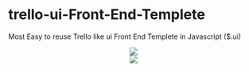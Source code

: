 # trello-ui-Front-End-Templete
Most Easy to reuse Trello like ui Front End Templete in Javascript ($.ui) 
<center><img src = "https://camo.githubusercontent.com/a10d3ed93f3489f61fe7665b246f0e4d28a8119a/687474703a2f2f3136312e3230322e302e3134353a383130302f5055424c49435f5048502f7472656c6c6f2f7472656c6c6f312e706e67"></center>
<center><img src ="https://camo.githubusercontent.com/a10d3ed93f3489f61fe7665b246f0e4d28a8119a/687474703a2f2f3136312e3230322e302e3134353a383130302f5055424c49435f5048502f7472656c6c6f2f7472656c6c6f312e706e67"></center>
